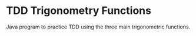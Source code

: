 # TDD Trigonometry Functions

Java program to practice TDD using the three main trigonometric functions.
